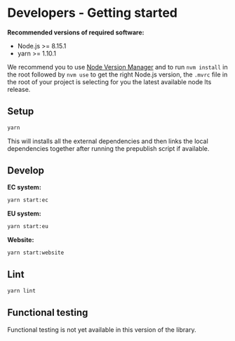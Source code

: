 # Developers - Getting started

**Recommended versions of required software:**

- Node.js >= 8.15.1
- yarn >= 1.10.1

We recommend you to use [Node Version Manager](https://github.com/creationix/nvm) and to run `nvm install` in the root followed by `nvm use` to get the right Node.js version, the `.mvrc` file in the root of your project is selecting for you the latest available node lts release.

## Setup

```bash
yarn
```

This will installs all the external dependencies and then links the local dependencies together after running the prepublish script if available.

## Develop

**EC system:**

```bash
yarn start:ec
```

**EU system:**

```bash
yarn start:eu
```

**Website:**

```bash
yarn start:website
```

## Lint

```bash
yarn lint
```

## Functional testing

Functional testing is not yet available in this version of the library.
